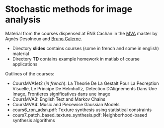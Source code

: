 # Stochastic methods for image analysis

Material from the courses dispensed at ENS Cachan in the [MVA](http://www.math.ens-cachan.fr/version-francaise/formations/master-mva/contenus-/master-mva-cours-2016-2017-161721.kjsp?RH=1242415112528) master by Agnès Desolneux and [Bruno Galerne](http://www.math-info.univ-paris5.fr/~bgalerne/).

* Directory **slides** contains courses (some in french and some in english) material
* Directory **TD** contains example homework in matlab of course applications

Outlines of the courses:

* CoursMVA1et2 (*in french*): La Theorie De La Gestalt Pour La Pecreption Visuelle, Le Principe De Helmholtz, Detection D’Alignements Dans Une Image, Frontieres significatives dans une image
* CoursMVA3: English Text and Markov Chains
* CoursMVA4: Music and Piecewise Gaussian Models
* cours6\_rpn\_adsn.pdf: Texture synthesis using statistical constraints
* cours7\_patch\_based\_texture\_synthesis.pdf: Neighborhood-based synthesis algorithms
